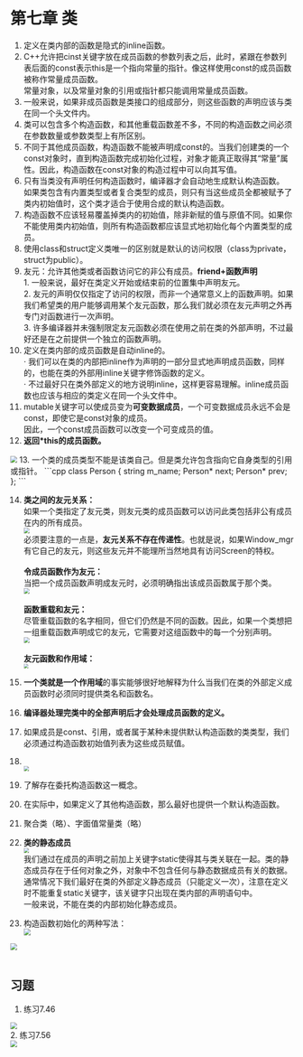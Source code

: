 # 第七章 类
1. 定义在类内部的函数是隐式的inline函数。
2. C++允许把cinst关键字放在成员函数的参数列表之后，此时，紧跟在参数列表后面的const表示this是一个指向常量的指针。像这样使用const的成员函数被称作常量成员函数。<br>常量对象，以及常量对象的引用或指针都只能调用常量成员函数。
3. 一般来说，如果非成员函数是类接口的组成部分，则这些函数的声明应该与类在同一个头文件内。
4. 类可以包含多个构造函数，和其他重载函数差不多，不同的构造函数之间必须在参数数量或参数类型上有所区别。
5. 不同于其他成员函数，构造函数不能被声明成const的。当我们创建类的一个const对象时，直到构造函数完成初始化过程，对象才能真正取得其“常量”属性。因此，构造函数在const对象的构造过程中可以向其写值。
6. 只有当类没有声明任何构造函数时，编译器才会自动地生成默认构造函数。<br>如果类包含有内置类型或者复合类型的成员，则只有当这些成员全都被赋予了类内初始值时，这个类才适合于使用合成的默认构造函数。
7. 构造函数不应该轻易覆盖掉类内的初始值，除非新赋的值与原值不同。如果你不能使用类内初始值，则所有构造函数都应该显式地初始化每个内置类型的成员。
8. 使用class和struct定义类唯一的区别就是默认的访问权限（class为private，struct为public）。
9. 友元：允许其他类或者函数访问它的非公有成员。**friend+函数声明**<br>1. 一般来说，最好在类定义开始或结束前的位置集中声明友元。<br>2. 友元的声明仅仅指定了访问的权限，而非一个通常意义上的函数声明。如果我们希望类的用户能够调用某个友元函数，那么我们就必须在友元声明之外再专门对函数进行一次声明。<br>3. 许多编译器并未强制限定友元函数必须在使用之前在类的外部声明，不过最好还是在之前提供一个独立的函数声明。
10. 定义在类内部的成员函数是自动inline的。<br>· 我们可以在类的内部把inline作为声明的一部分显式地声明成员函数，同样的，也能在类的外部用inline关键字修饰函数的定义。<br>· 不过最好只在类外部定义的地方说明inline，这样更容易理解。inline成员函数也应该与相应的类定义在同一个头文件中。
11. mutable关键字可以使成员变为**可变数据成员**，一个可变数据成员永远不会是const，即使它是const对象的成员。<br>因此，一个const成员函数可以改变一个可变成员的值。
12. **返回\*this的成员函数。**<br>
<img src=".\pic\pic1.png" style="zoom: 75%;" />
13.  一个类的成员类型不能是该类自己。但是类允许包含指向它自身类型的引用或指针。
```cpp
class Person {
	string m_name;
	Person* next;
	Person* prev;
};
```

14. **类之间的友元关系：**<br>如果一个类指定了友元类，则友元类的成员函数可以访问此类包括非公有成员在内的所有成员。<br>
    <img src=".\pic\pic2.png" style="zoom: 62%;" />
    <br>必须要注意的一点是，**友元关系不存在传递性**。也就是说，如果Window_mgr有它自己的友元，则这些友元并不能理所当然地具有访问Screen的特权。<br><br>**令成员函数作为友元：**<br>当把一个成员函数声明成友元时，必须明确指出该成员函数属于那个类。<br>
    <img src=".\pic\pic3.png" style="zoom: 62%;" />
    <br><br>**函数重载和友元：**<br>尽管重载函数的名字相同，但它们仍然是不同的函数。因此，如果一个类想把一组重载函数声明成它的友元，它需要对这组函数中的每一个分别声明。<br><img src=".\pic\pic4.png" style="zoom: 62%;" />
    <br><br>**友元函数和作用域：**<br>
    <img src=".\pic\pic5.png" style="zoom: 53%;" />

15.  **一个类就是一个作用域**的事实能够很好地解释为什么当我们在类的外部定义成员函数时必须同时提供类名和函数名。

16.  **编译器处理完类中的全部声明后才会处理成员函数的定义。**

17.  如果成员是const、引用，或者属于某种未提供默认构造函数的类类型，我们必须通过构造函数初始值列表为这些成员赋值。

18.  <br><img src=".\pic\pic6.png" style="zoom:55%;" />

19.  了解存在委托构造函数这一概念。

20.  在实际中，如果定义了其他构造函数，那么最好也提供一个默认构造函数。

21.  聚合类（略）、字面值常量类（略）

22.  **类的静态成员**<br>
<img src=".\pic\pic7.png" style="zoom:55%;" /><br>我们通过在成员的声明之前加上关键字static使得其与类关联在一起。类的静态成员存在于任何对象之外，对象中不包含任何与静态数据成员有关的数据。<br>通常情况下我们最好在类的外部定义静态成员（只能定义一次），注意在定义时不能重复static关键字，该关键字只出现在类内部的声明语句中。<br>一般来说，不能在类的内部初始化静态成员。

23. 构造函数初始化的两种写法：<br>
<img src=".\pic\pic8.png" style="zoom: 75%;" /><br>
<img src=".\pic\pic9.png" style="zoom: 75%;" />
<br>
<br>

## 习题

1. 练习7.46<br>
<img src=".\pic\pic10.png" style="zoom: 75%;" />
<br>
2. 练习7.56<br>
<img src=".\pic\pic11.png" style="zoom:75%;" />